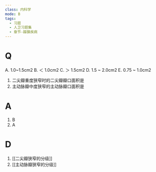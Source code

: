 ```yaml
---
class: 内科学
mode: B
tags:
  - 习题
  - 人卫习题集
  - 章节-瓣膜疾病
---
```


# Q
A. 1.0~1.5cm2
B. ＜ 1.0cm2
C. ＞ 1.5cm2
D. 1.5 ~ 2.0cm2 
E. 0.75 ~ 1.0cm2

1. 二尖瓣重度狭窄时的二尖瓣瓣口面积是
2. 主动脉瓣中度狭窄的主动脉瓣口面积是
# A
1. B
2. A

# D
1. [[二尖瓣狭窄的分级]]
2. [[主动脉瓣狭窄的分级]]